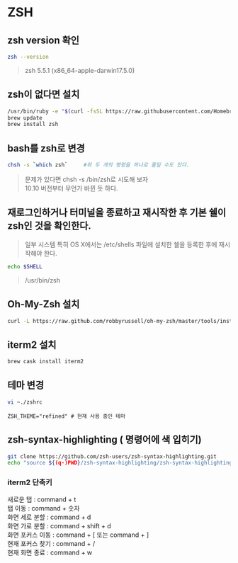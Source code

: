 # ZSH

## zsh version 확인
```bash
zsh --version
```
> zsh 5.5.1 (x86_64-apple-darwin17.5.0)

## zsh이 없다면 설치
```bash
/usr/bin/ruby -e "$(curl -fsSL https://raw.githubusercontent.com/Homebrew/install/master/install)"
brew update
brew install zsh
```

## bash를 zsh로 변경
```bash
chsh -s `which zsh`     #위 두 개의 명령을 하나로 줄일 수도 있다.
```
> 문제가 있다면 chsh -s /bin/zsh로 시도해 보자<br>
> 10.10 버전부터 무언가 바뀐 듯 하다.

## 재로그인하거나 터미널을 종료하고 재시작한 후 기본 쉘이 zsh인 것을 확인한다. 
> 일부 시스템 특히 OS X에서는 /etc/shells 파일에 설치한 쉘을 등록한 후에 재시작해야 한다.
```bash
echo $SHELL
```
> /usr/bin/zsh

## Oh-My-Zsh 설치
```bash
curl -L https://raw.github.com/robbyrussell/oh-my-zsh/master/tools/install.sh | sh
```

## iterm2 설치
```bash
brew cask install iterm2
```

## 테마 변경
```bash
vi ~./zshrc
```
```vim
ZSH_THEME="refined" # 현재 사용 중인 테마
```
## zsh-syntax-highlighting ( 명령어에 색 입히기)
```bash
git clone https://github.com/zsh-users/zsh-syntax-highlighting.git
echo "source ${(q-)PWD}/zsh-syntax-highlighting/zsh-syntax-highlighting.zsh" >> ${ZDOTDIR:-$HOME}/.zshrc
```

### iterm2 단축키
새로운 탭 : command + t<br>
탭 이동 : command + 숫자<br>
화면 세로 분할 : command + d<br>
화면 가로 분할 : command + shift + d<br>
화면 포커스 이동 : command + [ 또는 command + ]<br>
현재 포커스 찾기 : command + /<br>
현재 화면 종료 : command + w<br>
